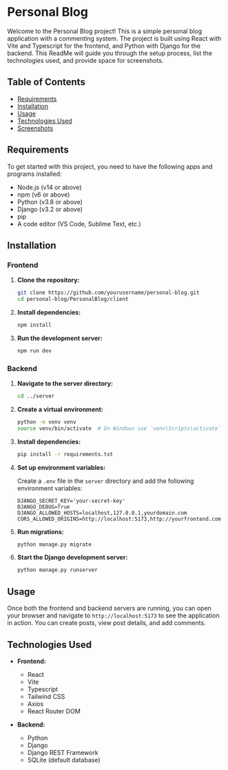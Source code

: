 # Personal Blog

Welcome to the Personal Blog project! This is a simple personal blog application with a commenting system. The project is built using React with Vite and Typescript for the frontend, and Python with Django for the backend. This ReadMe will guide you through the setup process, list the technologies used, and provide space for screenshots.

## Table of Contents

- [Requirements](#requirements)
- [Installation](#installation)
- [Usage](#usage)
- [Technologies Used](#technologies-used)
- [Screenshots](#screenshots)

## Requirements

To get started with this project, you need to have the following apps and programs installed:

- Node.js (v14 or above)
- npm (v6 or above)
- Python (v3.8 or above)
- Django (v3.2 or above)
- pip
- A code editor (VS Code, Sublime Text, etc.)

## Installation

### Frontend

1. **Clone the repository:**

    ```bash
    git clone https://github.com/yourusername/personal-blog.git
    cd personal-blog/PersonalBlog/client
    ```

2. **Install dependencies:**

    ```bash
    npm install
    ```

3. **Run the development server:**

    ```bash
    npm run dev
    ```

### Backend

1. **Navigate to the server directory:**

    ```bash
    cd ../server
    ```

2. **Create a virtual environment:**

    ```bash
    python -m venv venv
    source venv/bin/activate  # On Windows use `venv\Scripts\activate`
    ```

3. **Install dependencies:**

    ```bash
    pip install -r requirements.txt
    ```

4. **Set up environment variables:**

    Create a `.env` file in the `server` directory and add the following environment variables:

    ```env
    DJANGO_SECRET_KEY='your-secret-key'
    DJANGO_DEBUG=True
    DJANGO_ALLOWED_HOSTS=localhost,127.0.0.1,yourdomain.com
    CORS_ALLOWED_ORIGINS=http://localhost:5173,http://yourfrontend.com
    ```

5. **Run migrations:**

    ```bash
    python manage.py migrate
    ```

6. **Start the Django development server:**

    ```bash
    python manage.py runserver
    ```

## Usage

Once both the frontend and backend servers are running, you can open your browser and navigate to `http://localhost:5173` to see the application in action. You can create posts, view post details, and add comments.

## Technologies Used

- **Frontend:**
    - React
    - Vite
    - Typescript
    - Tailwind CSS
    - Axios
    - React Router DOM

- **Backend:**
    - Python
    - Django
    - Django REST Framework
    - SQLite (default database)

<!-- ## Screenshots

*Include your screenshots here to give users a preview of the project.*

1. **Home Page:**
    ![Home Page](path/to/your/screenshot1.png)

2. **Post Detail Page:**
    ![Post Detail Page](path/to/your/screenshot2.png)

3. **Add Post Page:**
    ![Add Post Page](path/to/your/screenshot3.png) -->
